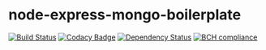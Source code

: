 # node-express-mongo-boilerplate

[![Build Status](https://travis-ci.org/jweboy/node-express-mongo-boilerplate.svg?branch=master)](https://travis-ci.org/jweboy/node-express-mongo-boilerplate)
[![Codacy Badge](https://api.codacy.com/project/badge/Grade/89c2d033d8fe4946b1271a00a1d37ff7)](https://www.codacy.com/app/1259524459/node-express-mongo-boilerplate?utm_source=github.com&amp;utm_medium=referral&amp;utm_content=jweboy/node-express-mongo-boilerplate&amp;utm_campaign=Badge_Grade1)
[![Dependency Status](https://gemnasium.com/badges/github.com/jweboy/node-express-mongo-boilerplate.svg)](https://gemnasium.com/github.com/jweboy/node-express-mongo-boilerplate)
[![BCH compliance](https://bettercodehub.com/edge/badge/jweboy/node-express-mongo-boilerplate?branch=feature)](https://bettercodehub.com/)

